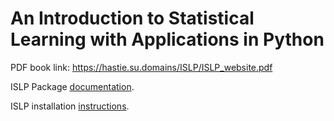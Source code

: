 # An Introduction to Statistical Learning with Applications in Python

PDF book link: https://hastie.su.domains/ISLP/ISLP_website.pdf

ISLP Package [documentation](https://islp.readthedocs.io/en/latest/).

ISLP installation [instructions](https://islp.readthedocs.io/en/latest/installation.html).
